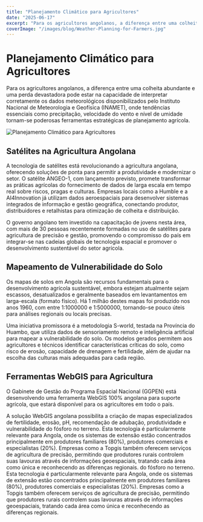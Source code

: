 ```yaml
---
title: "Planejamento Climático para Agricultores"
date: "2025-06-17"
excerpt: "Para os agricultores angolanos, a diferença entre uma colheita abundante e uma perda devastadora pode estar na capacidade de interpretar corretamente os dados meteorológicos e usar previsões climáticas como ferramentas estratégicas de planejamento agrícola."
coverImage: "/images/blog/Weather-Planning-for-Farmers.jpg"
---
```


# Planejamento Climático para Agricultores

Para os agricultores angolanos, a diferença entre uma colheita abundante e uma perda devastadora pode estar na capacidade de interpretar corretamente os dados meteorológicos disponibilizados pelo Instituto Nacional de Meteorologia e Geofísica (INAMET), onde tendências essenciais como precipitação, velocidade do vento e nível de umidade tornam-se poderosas ferramentas estratégicas de planejamento agrícola.

![Planejamento Climático para Agricultores](/images/blog/Weather-Planning-for-Farmers.jpg)

## Satélites na Agricultura Angolana

A tecnologia de satélites está revolucionando a agricultura angolana, oferecendo soluções de ponta para permitir a produtividade e modernizar o setor. O satélite ANGEO-1, com lançamento previsto, promete transformar as práticas agrícolas do fornecimento de dados de larga escala em tempo real sobre riscos, pragas e culturas. Empresas locais como a Humble e a AI4Innovation já utilizam dados aeroespaciais para desenvolver sistemas integrados de informação e gestão geográfica, conectando produtor, distribuidores e retalhistas para otimização de colheita e distribuição.

O governo angolano tem investido na capacitação de jovens nesta área, com mais de 30 pessoas recentemente formadas no uso de satélites para agricultura de precisão e gestão, promovendo o compromisso do país em integrar-se nas cadeias globais de tecnologia espacial e promover o desenvolvimento sustentável do setor agrícola.

## Mapeamento de Vulnerabilidade do Solo

Os mapas de solos em Angola são recursos fundamentais para o desenvolvimento agrícola sustentável, embora estejam atualmente sejam escassos, desatualizados e geralmente baseados em levantamentos em larga-escala (formato físico). Há 1 milhão destes mapas foi produzido nos anos 1960, com entre 1:1000000 e 1:5000000, tornando-se pouco úteis para análises regionais ou locais precisas.

Uma iniciativa promissora é a metodologia S-world, testada na Província do Huambo, que utiliza dados de sensoriamento remoto e inteligência artificial para mapear a vulnerabilidade do solo. Os modelos gerados permitem aos agricultores e técnicos identificar características críticas do solo, como risco de erosão, capacidade de drenagem e fertilidade, além de ajudar na escolha das culturas mais adequadas para cada região.

## Ferramentas WebGIS para Agricultura

O Gabinete de Gestão do Programa Espacial Nacional (GGPEN) está desenvolvendo uma ferramenta WebGIS 100% angolana para suporte agrícola, que estará disponível para os agricultores em todo o país.

A solução WebGIS angolana possibilita a criação de mapas especializados de fertilidade, erosão, pH, recomendação de adubação, produtividade e vulnerabilidade do fósforo no terreno. Esta tecnologia é particularmente relevante para Angola, onde os sistemas de extensão estão concentrados principalmente em produtores familiares (80%), produtores comerciais e especialistas (20%). Empresas como a Topgis também oferecem serviços de agricultura de precisão, permitindo que produtores rurais controlem suas lavouras através de informações geoespaciais, tratando cada área como única e reconhecendo as diferenças regionais.
 do fósforo no terreno. Esta tecnologia é particularmente relevante para Angola, onde os sistemas de extensão estão concentrados principalmente em produtores familiares (80%), produtores comerciais e especialistas (20%). Empresas como a Topgis também oferecem serviços de agricultura de precisão, permitindo que produtores rurais controlem suas lavouras através de informações geoespaciais, tratando cada área como única e reconhecendo as diferenças regionais.

